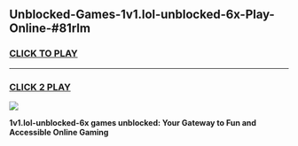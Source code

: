 
## Unblocked-Games-1v1.lol-unblocked-6x-Play-Online-#81rlm
<h3>
<a href="https://premium.freeplayer.one?title=1v1.lol-unblocked-6x&ref=27F">CLICK TO PLAY</a></h3>
<hr>

<h3>
<a href="https://premium.freeplayer.one?title=1v1.lol-unblocked-6x&ref=27F">CLICK 2 PLAY</a>
  
</h3>

<a href="https://premium.freeplayer.one?title=1v1.lol-unblocked-6x&ref=27F"><img src="https://clearcache.store/games.png"></a>


**1v1.lol-unblocked-6x games unblocked: Your Gateway to Fun and Accessible Online Gaming**
